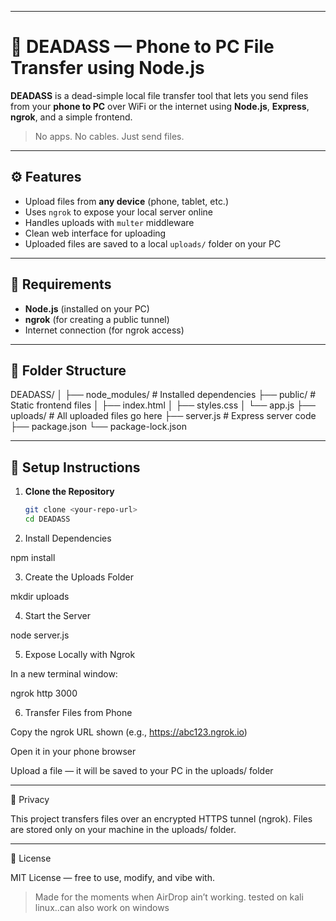 

---

# 📂 DEADASS — Phone to PC File Transfer using Node.js

**DEADASS** is a dead-simple local file transfer tool that lets you send files from your **phone to PC** over WiFi or the internet using **Node.js**, **Express**, **ngrok**, and a simple frontend.

> No apps. No cables. Just send files.

---

## ⚙️ Features

- Upload files from **any device** (phone, tablet, etc.)
- Uses `ngrok` to expose your local server online
- Handles uploads with `multer` middleware
- Clean web interface for uploading
- Uploaded files are saved to a local `uploads/` folder on your PC

---

## 🧰 Requirements

- **Node.js** (installed on your PC)
- **ngrok** (for creating a public tunnel)
- Internet connection (for ngrok access)

---

## 📁 Folder Structure

DEADASS/ │ ├── node_modules/          # Installed dependencies ├── public/                # Static frontend files │   ├── index.html │   ├── styles.css │   └── app.js ├── uploads/               # All uploaded files go here ├── server.js              # Express server code ├── package.json └── package-lock.json

---

## 🚀 Setup Instructions

1. **Clone the Repository**

   ```bash
   git clone <your-repo-url>
   cd DEADASS

2. Install Dependencies

npm install


3. Create the Uploads Folder

mkdir uploads


4. Start the Server

node server.js


5. Expose Locally with Ngrok

In a new terminal window:

ngrok http 3000


6. Transfer Files from Phone

Copy the ngrok URL shown (e.g., https://abc123.ngrok.io)

Open it in your phone browser

Upload a file — it will be saved to your PC in the uploads/ folder





---

🔐 Privacy

This project transfers files over an encrypted HTTPS tunnel (ngrok). Files are stored only on your machine in the uploads/ folder.


---

🪪 License

MIT License — free to use, modify, and vibe with.

> Made for the moments when AirDrop ain’t working.
tested on kali linux..can also work on windows

